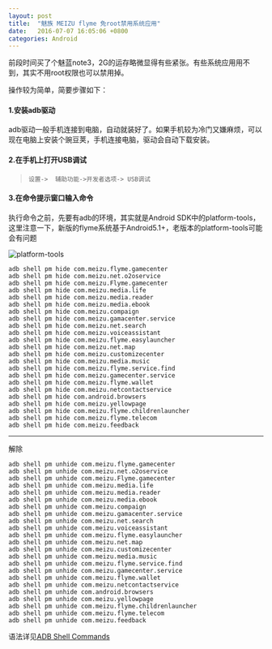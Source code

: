 ```yaml
---
layout: post
title:  "魅族 MEIZU flyme 免root禁用系统应用"
date:   2016-07-07 16:05:06 +0800
categories: Android
---
```



前段时间买了个魅蓝note3，2G的运存略微显得有些紧张。有些系统应用用不到，其实不用root权限也可以禁用掉。

操作较为简单，简要步骤如下：
#### 1.安装adb驱动
adb驱动一般手机连接到电脑，自动就装好了。如果手机较为冷门又嫌麻烦，可以现在电脑上安装个豌豆荚，手机连接电脑，驱动会自动下载安装。
#### 2.在手机上打开USB调试
>`设置->  辅助功能->开发者选项-> USB调试`

#### 3.在命令提示窗口输入命令
执行命令之前，先要有adb的环境，其实就是Android SDK中的platform-tools，这里注意一下，新版的flyme系统基于Android5.1+，老版本的platform-tools可能会有问题

![platform-tools](http://upload-images.jianshu.io/upload_images/1335634-87dd0700022e0ae1.png?imageMogr2/auto-orient/strip%7CimageView2/2/w/1240)

```shell
adb shell pm hide com.meizu.flyme.gamecenter
adb shell pm hide com.meizu.net.o2oservice
adb shell pm hide com.meizu.Flyme.gamecenter
adb shell pm hide com.meizu.media.life
adb shell pm hide com.meizu.media.reader
adb shell pm hide com.meizu.media.ebook
adb shell pm hide com.meizu.compaign
adb shell pm hide com.meizu.gamacenter.service
adb shell pm hide com.meizu.net.search
adb shell pm hide com.meizu.voiceassistant
adb shell pm hide com.meizu.flyme.easylauncher
adb shell pm hide com.meizu.net.map
adb shell pm hide com.meizu.customizecenter
adb shell pm hide com.meizu.media.music
adb shell pm hide com.meizu.flyme.service.find
adb shell pm hide com.meizu.gamecenter.service
adb shell pm hide com.meizu.flyme.wallet
adb shell pm hide com.meizu.netcontactservice
adb shell pm hide com.android.browsers
adb shell pm hide com.meizu.yellowpage
adb shell pm hide com.meizu.flyme.childrenlauncher
adb shell pm hide com.meizu.flyme.telecom
adb shell pm hide com.meizu.feedback
```

---
解除
```shell
adb shell pm unhide com.meizu.flyme.gamecenter
adb shell pm unhide com.meizu.net.o2oservice
adb shell pm unhide com.meizu.Flyme.gamecenter
adb shell pm unhide com.meizu.media.life
adb shell pm unhide com.meizu.media.reader
adb shell pm unhide com.meizu.media.ebook
adb shell pm unhide com.meizu.compaign
adb shell pm unhide com.meizu.gamacenter.service
adb shell pm unhide com.meizu.net.search
adb shell pm unhide com.meizu.voiceassistant
adb shell pm unhide com.meizu.flyme.easylauncher
adb shell pm unhide com.meizu.net.map
adb shell pm unhide com.meizu.customizecenter
adb shell pm unhide com.meizu.media.music
adb shell pm unhide com.meizu.flyme.service.find
adb shell pm unhide com.meizu.gamecenter.service
adb shell pm unhide com.meizu.flyme.wallet
adb shell pm unhide com.meizu.netcontactservice
adb shell pm unhide com.android.browsers
adb shell pm unhide com.meizu.yellowpage
adb shell pm unhide com.meizu.flyme.childrenlauncher
adb shell pm unhide com.meizu.flyme.telecom
adb shell pm unhide com.meizu.feedback
```
语法详见[ADB Shell Commands](https://developer.android.com/studio/command-line/shell.html)

